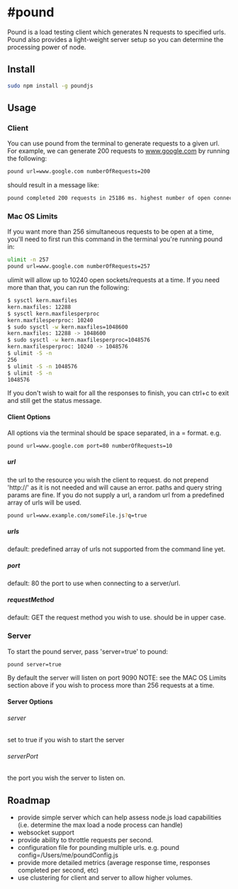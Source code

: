 #pound
=====
Pound is a load testing client which generates N requests to specified urls.
Pound also provides a light-weight server setup so you can determine the processing power of node.


## Install
```bash
sudo npm install -g poundjs
```

## Usage
### Client
You can use pound from the terminal to generate requests to a given url.
For example, we can generate 200 requests to www.google.com by running the following:
```bash
pound url=www.google.com numberOfRequests=200
```
should result in a message like:
```bash
pound completed 200 requests in 25186 ms. highest number of open connections was 191. request errors: 14
```

### Mac OS Limits
If you want more than 256 simultaneous requests to be open at a time, you'll need to first run this command in the terminal you're running pound in:
```bash
ulimit -n 257
pound url=www.google.com numberOfRequests=257
```

ulimit will allow up to 10240 open sockets/requests at a time.  If you need more than that, you can run the following:
```bash
$ sysctl kern.maxfiles
kern.maxfiles: 12288
$ sysctl kern.maxfilesperproc
kern.maxfilesperproc: 10240
$ sudo sysctl -w kern.maxfiles=1048600
kern.maxfiles: 12288 -> 1048600
$ sudo sysctl -w kern.maxfilesperproc=1048576
kern.maxfilesperproc: 10240 -> 1048576
$ ulimit -S -n
256
$ ulimit -S -n 1048576
$ ulimit -S -n
1048576
```

If you don't wish to wait for all the responses to finish, you can ctrl+c to exit and still get the status message.

#### Client Options
All options via the terminal should be space separated, in a <name>=<value> format.
e.g.
```bash
pound url=www.google.com port=80 numberOfRequests=10
```
##### url
the url to the resource you wish the client to request.
do not prepend 'http://' as it is not needed and will cause an error.
paths and query string params are fine.
If you do not supply a url, a random url from a predefined array of urls will be used.
```bash
pound url=www.example.com/someFile.js?q=true
```

##### urls
default: predefined array of urls
not supported from the command line yet.

##### port
default: 80
the port to use when connecting to a server/url.

##### requestMethod
default: GET
the request method you wish to use. should be in upper case.

### Server
To start the pound server, pass 'server=true' to pound:
```bash
pound server=true
```
By default the server will listen on port 9090
NOTE: see the MAC OS Limits section above if you wish to process more than 256 requests at a time.

#### Server Options
###### server
set to true if you wish to start the server
###### serverPort
the port you wish the server to listen on.


## Roadmap
- provide simple server which can help assess node.js load capabilities (i.e. determine the max load a node process can handle)
- websocket support
- provide ability to throttle requests per second.
- configuration file for pounding multiple urls. e.g. pound config=/Users/me/poundConfig.js
- provide more detailed metrics (average response time, responses completed per second, etc)
- use clustering for client and server to allow higher volumes.
